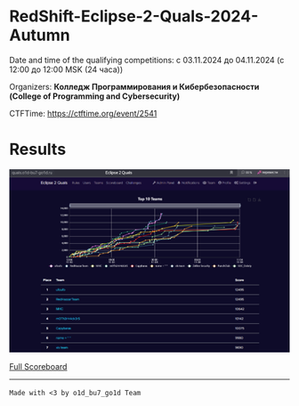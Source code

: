 # RedShift-Eclipse-2-Quals-2024-Autumn

Date and time of the qualifying competitions: с 03.11.2024 до 04.11.2024 (с 12:00 до 12:00 MSK (24 часа))

Organizers: **Колледж Программирования и Кибербезопасности (College of Programming and Cybersecurity)**

CTFTime: https://ctftime.org/event/2541

# Results

![ScreenShot](Assets/top-7-scoreboard.png)

[Full Scoreboard](https://github.com/o1d-bu7-go1d-CTF/RedShift-Eclipse-2-Quals-2024-Autumn/blob/main/Assets/full-scoreboard.png)

---

`Made with <3 by o1d_bu7_go1d Team`